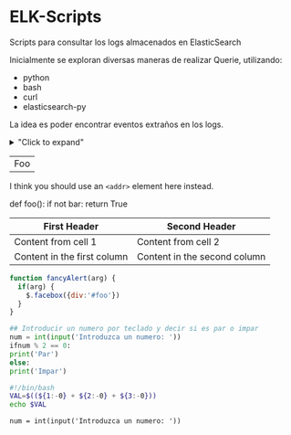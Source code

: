 # ELK-Scripts
Scripts para consultar los logs almacenados en ElasticSearch

Inicialmente se exploran diversas maneras de realizar Querie, utilizando:

* python
* bash
* curl
* elasticsearch-py

La idea es poder encontrar eventos extraños en los logs.

<details>
<summary>"Click to expand"</summary>
this is hidden
</details>



<table>
    <tr>
        <td>Foo</td>
    </tr>
</table>

I think you should use an
`<addr>` element here instead.

def foo():
    if not bar:
        return True
        
        
First Header | Second Header
------------ | -------------
Content from cell 1 | Content from cell 2
Content in the first column | Content in the second column


```javascript
function fancyAlert(arg) {
  if(arg) {
    $.facebox({div:'#foo'})
  }
}
```


```python
## Introducir un numero por teclado y decir si es par o impar
num = int(input('Introduzca un numero: '))
ifnum % 2 == 0:
print('Par')
else:
print('Impar')
```

```bash
#!/bin/bash 
VAL=$((${1:-0} + ${2:-0} + ${3:-0})) 
echo $VAL 
```

`num = int(input('Introduzca un numero: '))`

